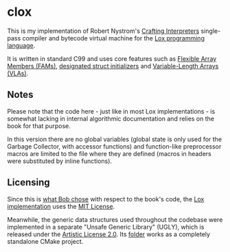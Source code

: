 # clox

This is my implementation of Robert Nystrom's [Crafting Interpreters](http://www.craftinginterpreters.com/) single-pass compiler and bytecode virtual machine for the [Lox programming language](https://www.craftinginterpreters.com/the-lox-language.html).

It is written in standard C99 and uses core features such as [Flexible Array Members (FAMs)](https://en.wikipedia.org/wiki/Flexible_array_member), [designated struct initializers](https://gcc.gnu.org/onlinedocs/gcc/Designated-Inits.html) and [Variable-Length Arrays (VLAs)](https://en.wikipedia.org/wiki/Variable-length_array).


## Notes

Please note that the code here - just like in most Lox implementations - is somewhat lacking in internal algorithmic documentation and relies on the book for that purpose.

In this version there are no global variables (global state is only used for the Garbage Collector, with accessor functions) and function-like preprocessor macros are limited to the file where they are defined (macros in headers were substituted by inline functions).


## Licensing

Since this is [what Bob chose](https://github.com/munificent/craftinginterpreters/blob/master/LICENSE) with respect to the book's code, the [Lox implementation](lox/) uses the [MIT License](LICENSE.txt).

Meanwhile, the generic data structures used throughout the codebase were implemented in a separate "Unsafe Generic Library" (UGLY), which is released under the [Artistic License 2.0](ugly/LICENSE.txt).
Its [folder](ugly/) works as a completely standalone CMake project.
